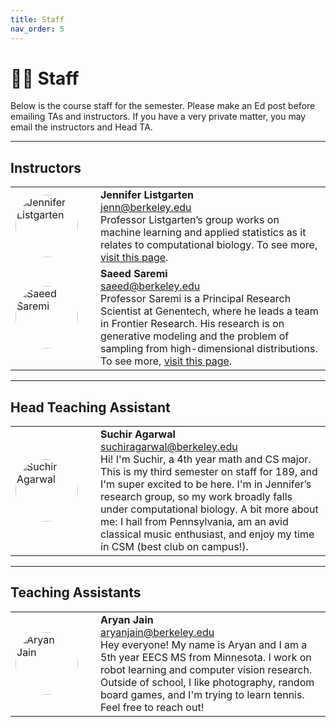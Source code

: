 ```yaml
---
title: Staff
nav_order: 5
---
```


# 🧑‍🏫 Staff

Below is the course staff for the semester. Please make an Ed post before emailing TAs and instructors. If you have a very private matter, you may email the instructors and Head TA.

---

## Instructors

<table>
  <tr>
    <td style="width:120px;">
      <img src="https://example.com/jennifer.jpg" alt="Jennifer Listgarten" width="100" style="border-radius: 50%;">
    </td>
    <td>
      <strong>Jennifer Listgarten</strong><br>
      <a href="mailto:jenn@berkeley.edu">jenn@berkeley.edu</a><br>
      Professor Listgarten’s group works on machine learning and applied statistics as it relates to computational biology.
      To see more, <a href="https://example.com/jennifer-page">visit this page</a>.
    </td>
  </tr>
  <tr>
    <td>
      <img src="https://example.com/saeed.jpg" alt="Saeed Saremi" width="100" style="border-radius: 50%;">
    </td>
    <td>
      <strong>Saeed Saremi</strong><br>
      <a href="mailto:saeed@berkeley.edu">saeed@berkeley.edu</a><br>
      Professor Saremi is a Principal Research Scientist at Genentech, where he leads a team in Frontier Research.
      His research is on generative modeling and the problem of sampling from high-dimensional distributions.
      To see more, <a href="https://example.com/saeed-page">visit this page</a>.
    </td>
  </tr>
</table>

---

## Head Teaching Assistant

<table>
  <tr>
    <td style="width:120px;">
      <img src="https://example.com/suchir.jpg" alt="Suchir Agarwal" width="100" style="border-radius: 50%;">
    </td>
    <td>
      <strong>Suchir Agarwal</strong><br>
      <a href="mailto:suchiragarwal@berkeley.edu">suchiragarwal@berkeley.edu</a><br>
      Hi! I'm Suchir, a 4th year math and CS major. This is my third semester on staff for 189, and I'm super excited to be here.
      I'm in Jennifer’s research group, so my work broadly falls under computational biology. A bit more about me:
      I hail from Pennsylvania, am an avid classical music enthusiast, and enjoy my time in CSM (best club on campus!).
    </td>
  </tr>
</table>

---

## Teaching Assistants

<table>
  <tr>
    <td style="width:120px;">
      <img src="https://example.com/aryan.jpg" alt="Aryan Jain" width="100" style="border-radius: 50%;">
    </td>
    <td>
      <strong>Aryan Jain</strong><br>
      <a href="mailto:aryanjain@berkeley.edu">aryanjain@berkeley.edu</a><br>
      Hey everyone! My name is Aryan and I am a 5th year EECS MS from Minnesota. I work on robot learning and computer vision research.
      Outside of school, I like photography, random board games, and I'm trying to learn tennis. Feel free to reach out!
    </td>
  </tr>
</table>
